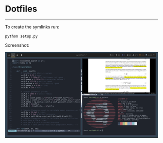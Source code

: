 # Dotfiles
--------

To create the symlinks run:

	python setup.py

Screenshot:

 <p align="center">
<img src=screenshot.png />
</p>
